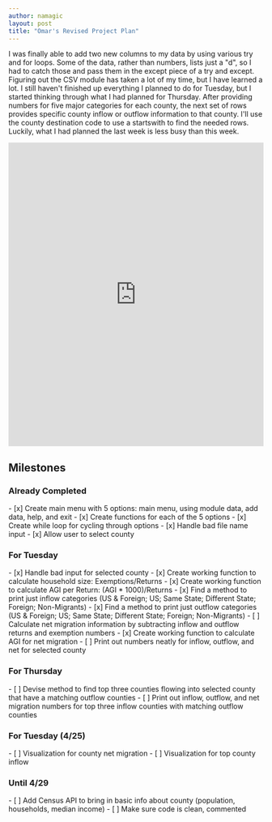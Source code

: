 ```yaml
---
author: namagic
layout: post
title: "Omar's Revised Project Plan"
---
```


I was finally able to add two new columns to my data by using various try and for loops. Some of the data, rather than numbers, lists just a "d", so I had to catch those and pass them in the except piece of a try and except. Figuring out the CSV module has taken a lot of my time, but I have learned a lot. I still haven't finished up everything I planned to do for Tuesday, but I started thinking through what I had planned for Thursday. After providing numbers for five major categories for each county, the next set of rows provides specific county inflow or outflow information to that county. I'll use the county destination code to use a startswith to find the needed rows. Luckily, what I had planned the last week is less busy than this week.

<iframe src="https://trinket.io/embed/python3/cd7a9bf6bf" width="100%" height="600" frameborder="0" marginwidth="0" marginheight="0" allowfullscreen></iframe>
<h2>Milestones</h2>

<h3>Already Completed</h3>
- [x] Create main menu with 5 options: main menu, using module data, add data, help, and exit
- [x] Create functions for each of the 5 options
- [x] Create while loop for cycling through options
- [x] Handle bad file name input
- [x] Allow user to select county

<h3>For Tuesday</h3>
- [x] Handle bad input for selected county
- [x] Create working function to calculate household size: Exemptions/Returns
- [x] Create working function to calculate AGI per Return: (AGI * 1000)/Returns
- [x] Find a method to print just inflow categories (US & Foreign; US; Same State; Different State; Foreign; Non-Migrants)
- [x] Find a method to print just outflow categories (US & Foreign; US; Same State; Different State; Foreign; Non-Migrants)
- [ ] Calculate net migration information by subtracting inflow and outflow returns and exemption numbers
- [x] Create working function to calculate AGI for net migration
- [ ] Print out numbers neatly for inflow, outflow, and net for selected county

<h3>For Thursday</h3>
- [ ] Devise method to find top three counties flowing into selected county that have a matching outflow counties
- [ ] Print out inflow, outflow, and net migration numbers for top three inflow counties with matching outflow counties

<h3>For Tuesday (4/25)</h3>
- [ ] Visualization for county net migration
- [ ] Visualization for top county inflow

<h3>Until 4/29</h3>
- [ ] Add Census API to bring in basic info about county (population, households, median income)
- [ ] Make sure code is clean, commented

